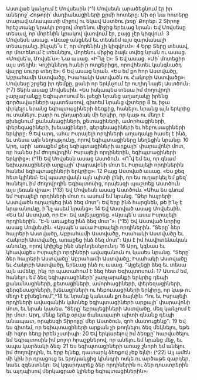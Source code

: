 
Աստված կանչում է Մովսեսին
(^1) Մովսեսն արածեցնում էր իր աներոջ՝ Հոթորի՝ մադիանացիների քրմի հոտերը։ Մի օր նա հոտերը տարավ
անապատի միջով ու եկավ Աստծու լեռը՝ Քորեբ։ 2 Տիրոջ հրեշտակը կրակի բոցով մորենու միջից երեւաց նրան։ Եվ
Մովսեսը տեսավ, որ մորենին կրակով վառվում էր, բայց չէր կիզվում։ 3 Մովսեսն ասաց. «Առաջ անցնեմ եւ տեսնեմ այս
զարմանալի տեսարանը. ինչպե՞ս է, որ մորենին չի կիզվում»։ 4 Երբ Տերը տեսավ, որ մոտենում է տեսնելու, մորենու միջից
ձայն տվեց նրան ու ասաց. «Մովսե՛ս, Մովսե՛ս»։ Նա ասաց. «Ի՞նչ է»։ 5 Եվ ասաց. «Մի՛ մոտեցիր այս տեղին։ Կոշիկներդ
հանի՛ր ոտքերիցդ, որովհետեւ կանգնածդ վայրը սուրբ տեղ է»։ 6 Եվ ասաց նրան. «Ես եմ քո հոր Աստվածը, Աբրահամի
Աստվածը, Իսահակի Աստվածն ու Հակոբի Աստվածը»։ Մովսեսը շրջեց իր դեմքը, քանի որ երկնչում էր ուղիղ նայել
Աստծուն։
(^7) Տերն ասաց Մովսեսին. «Ես իսկապես տեսա իմ ժողովրդի չարչարանքը Եգիպտոսում եւ լսեցի նրանց աղաղակը
իրենց գործավարների պատճառով, գիտեմ նրանց վշտերը 8 եւ իջա փրկելու նրանց եգիպտացիների ձեռքից, հանելու
նրանց այն երկրից ու տանելու բարի ու ընդարձակ մի երկիր, որ կաթ ու մեղր է բխեցնում՝ քանանացիների,
քետացիների, ամորհացիների, փերեզացիների, խեւացիների, գերգեսացիների եւ հեբուսացիների երկիրը։ 9 Եվ արդ, ահա
Իսրայելի որդիների աղաղակը հասել է ինձ, եւ տեսա այն նեղությունը, որով եգիպտացիները նեղեցին նրանց։ 10 Արդ,
արի՛ առաքեմ քեզ եգիպտացիների արքայի՝ փարավոնի մոտ, որ հանես իմ ժողովրդին՝ Իսրայելի որդիներին,
եգիպտացիների երկրից»։
(^11) Եվ Մովսեսն ասաց Աստծուն. «Ո՞վ եմ ես, որ գնամ եգիպտացիների արքայի՝ փարավոնի մոտ եւ Իսրայելի
որդիներին հանեմ եգիպտացիների երկրից»։ 12 Բայց Աստված ասաց. «Ես քեզ հետ կլինեմ։ Եվ պատրվակն այն պիտի
լինի, որ ես ուղարկել եմ քեզ՝ հանելու իմ ժողովրդին Եգիպտոսից, որպեսզի պաշտեք Աստծուն այս լեռան վրա»։
(^13) Եվ Մովսեսն ասաց Աստծուն. «Ահա ես գնում եմ Իսրայելի որդիների մոտ ու ասում եմ նրանց. “Ձեր հայրերի
Աստվածն ուղարկեց ինձ ձեզ մոտ”։ Եվ երբ ինձ հարցնեն, թե ի՛նչ է նրա անունը, ի՞նչ ասեմ նրանց»։ 14 Եվ Աստված ասաց
Մովսեսին. «Ես եմ Աստված, որ Է»։ Եվ ավելացրեց. «Այսպե՛ս ասա Իսրայելի որդիներին. “Է-ն առաքեց ինձ ձեզ մոտ”»։
(^15) Եվ Աստված նորից ասաց Մովսեսին. «Այսպե՛ս ասա Իսրայելի որդիներին. “Տերը՝ ձեր հայրերի Աստվածը, Աբրահամի
Աստվածը, Իսահակի Աստվածը եւ Հակոբի Աստվածը, առաքեց ինձ ձեզ մոտ”։ Այս է իմ հավիտենական անունը, որով
կհիշեք ինձ սերնդեսերունդ։ 16 Արդ, կգնաս եւ կհավաքես Իսրայելի որդիների ավագանուն ու կասես նրանց. “Տերը՝ ձեր
հայրերի Աստվածը՝ Աբրահամի Աստվածը, Իսահակի Աստվածը եւ Հակոբի Աստվածը, երեւաց ինձ ու ասաց. “Այցելեցի
ձեզ եւ տեսա այն ամենը, ինչ որ պատահում է ձեզ հետ Եգիպտոսում։ 17 Ասում եմ, հանելու եմ ձեզ եգիպտացիների՝
չարչարանքի երկրից դեպի քանանացիների, քետացիների, ամորհացիների, փերեզացիների, գերգեսացիների,
խեւացիների ու հեբուսացիների երկիրը, որ կաթ ու մեղր է բխեցնում”,^18 եւ նրանք կանսան քո ձայնին։ Դու եւ Իսրայելի
որդիների ավագանին կմտնեք եգիպտացիների արքայի՝ փարավոնի մոտ, եւ նրան կասես. “Տերը՝ եբրայեցիների
Աստվածը, մեզ կանչում է իր մոտ։ Արդ, մենք երեք օրվա ճանապարհ պիտի գնանք դեպի անապատ, որպեսզի Տիրոջը՝
մեր Աստծուն, զոհ մատուցենք”։ 19 Եվ ես գիտեմ, որ եգիպտացիների արքան չի թողնելու ձեզ մեկնելու, եթե մի հզոր ձեռք
իրեն չստիպի։ 20 Եվ երկարելով իմ ձեռքը՝ հարվածելու եմ Եգիպտոսին իմ բոլոր հրաշքներով, որ անելու եմ նրանց մեջ, եւ
ապա կարձակի ձեզ։ 21 Ես եգիպտացիների առաջ շնորհ եմ անելու իմ ժողովրդին, եւ երբ ելնեք, դատարկ ձեռքով չեք ելնի։
(^22) Այլ ամեն մի կին իր դրացուց եւ երդկակցից կխնդրի ոսկե ու արծաթե զարդեր, նաեւ զգեստներ։ Եվ կզարդարեք ձեր
որդիներին ու ձեր դուստրերին եւ այդպիսով մերկացրած կլինեք եգիպտացիներին»։
